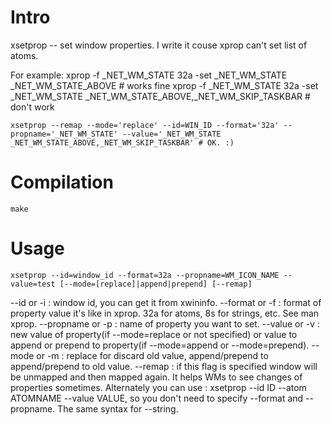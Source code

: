 # Intro

xsetprop -- set window properties. I write it couse xprop can't set list of atoms.

For example:
    xprop -f _NET_WM_STATE 32a -set _NET_WM_STATE _NET_WM_STATE_ABOVE # works fine
    xprop -f _NET_WM_STATE 32a -set _NET_WM_STATE _NET_WM_STATE_ABOVE,_NET_WM_SKIP_TASKBAR # don't work

    xsetprop --remap --mode='replace' --id=WIN_ID --format='32a' --propname='_NET_WM_STATE' --value='_NET_WM_STATE _NET_WM_STATE_ABOVE,_NET_WM_SKIP_TASKBAR' # OK. :)

# Compilation

    make

# Usage

    xsetprop --id=window_id --format=32a --propname=WM_ICON_NAME --value=test [--mode=[replace]|append|prepend] [--remap]

--id or -i : window id, you can get it from xwininfo.
--format or -f : format of property value it's like in xprop. 32a for atoms, 8s for strings, etc. See man xprop.
--propname or -p : name of property you want to set.
--value or -v : new value of property(if --mode=replace or not specified) or value to append or prepend to property(if --mode=append or --mode=prepend).
--mode or -m : replace for discard old value, append/prepend to append/prepend to old value.
--remap : if this flag is specified window will be unmapped and then mapped again. It helps WMs to see changes of properties sometimes.
Alternately you can use : xsetprop --id ID --atom ATOMNAME --value VALUE, so you don't need to specify --format and --propname. The same syntax for --string.

